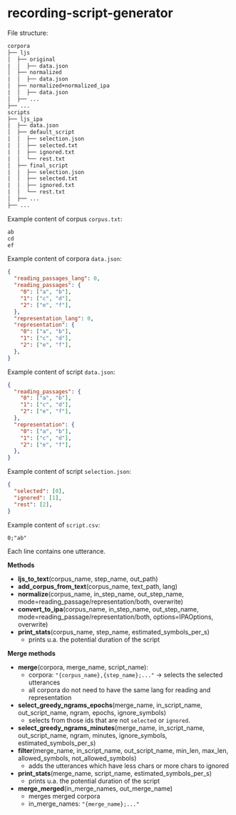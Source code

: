 # recording-script-generator

File structure:

```txt
corpora
├── ljs
│  ├── original
|  │  ├── data.json
│  ├── normalized
|  │  ├── data.json
│  ├── normalized+normalized_ipa
|  │  ├── data.json
│  ├── ...
├── ...
scripts
├── ljs_ipa
|  ├── data.json
│  ├── default_script
|  │  ├── selection.json
|  │  ├── selected.txt
|  │  ├── ignored.txt
|  │  └── rest.txt
│  ├── final_script
|  │  ├── selection.json
|  │  ├── selected.txt
|  │  ├── ignored.txt
|  │  └── rest.txt
│  ├── ...
├── ...
```

Example content of corpus `corpus.txt`:

```txt
ab
cd
ef
```

Example content of corpora `data.json`:

```json
{
  "reading_passages_lang": 0,
  "reading_passages": {
    "0": ["a", "b"],
    "1": ["c", "d"],
    "2": ["e", "f"],
  },
  "representation_lang": 0,
  "representation": {
    "0": ["a", "b"],
    "1": ["c", "d"],
    "2": ["e", "f"],
  },
}
```

Example content of script `data.json`:

```json
{
  "reading_passages": {
    "0": ["a", "b"],
    "1": ["c", "d"],
    "2": ["e", "f"],
  },
  "representation": {
    "0": ["a", "b"],
    "1": ["c", "d"],
    "2": ["e", "f"],
  },
}
```

Example content of script `selection.json`:

```json
{
  "selected": [0],
  "ignored": [1],
  "rest": [2],
}
```

Example content of `script.csv`:

```csv
0;"ab"
```

Each line contains one utterance.

**Methods**

- **ljs_to_text**(corpus_name, step_name, out_path)
- **add_corpus_from_text**(corpus_name, text_path, lang)
- **normalize**(corpus_name, in_step_name, out_step_name, mode=reading_passage/representation/both, overwrite)
- **convert_to_ipa**(corpus_name, in_step_name, out_step_name, mode=reading_passage/representation/both, options=IPAOptions, overwrite)
- **print_stats**(corpus_name, step_name, estimated_symbols_per_s)
  - prints u.a. the potential duration of the script

**Merge methods**

- **merge**(corpora, merge_name, script_name):
  - corpora: `"{corpus_name},{step_name};..."` -> selects the selected utterances
  - all corpora do not need to have the same lang for reading and representation
- **select_greedy_ngrams_epochs**(merge_name, in_script_name, out_script_name, ngram, epochs, ignore_symbols)
  - selects from those ids that are not `selected` or `ignored`.
- **select_greedy_ngrams_minutes**(merge_name, in_script_name, out_script_name, ngram, minutes, ignore_symbols, estimated_symbols_per_s)
- **filter**(merge_name, in_script_name, out_script_name, min_len, max_len, allowed_symbols, not_allowed_symbols)
  - adds the utterances which have less chars or more chars to ignored
- **print_stats**(merge_name, script_name, estimated_symbols_per_s)
  - prints u.a. the potential duration of the script
- **merge_merged**(in_merge_names, out_merge_name)
  - merges merged corpora
  - in_merge_names: `"{merge_name};..."`
